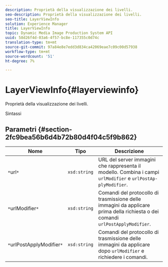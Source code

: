 ```yaml
---
description: Proprietà della visualizzazione dei livelli.
seo-description: Proprietà della visualizzazione dei livelli.
seo-title: LayerViewInfo
solution: Experience Manager
title: LayerViewInfo
topic: Dynamic Media Image Production System API
uuid: 58d26f4d-03a6-4f57-bc8e-117355c0d74c
translation-type: tm+mt
source-git-commit: 97a84e8e7edd3d834ca42069eae7c09c00d57938
workflow-type: tm+mt
source-wordcount: '51'
ht-degree: 7%

---
```



# LayerViewInfo{#layerviewinfo}

Proprietà della visualizzazione dei livelli.

Sintassi

## Parametri {#section-2fc9bea56b6d4b72b80d4f04c5f9b862}

| Nome | Tipo | Descrizione |
|---|---|---|
| `*`url`*` | `xsd:string` | URL del server immagini che rappresenta il modello. Combina i campi `urlModifier` e `urlPostAp- plyModifier`. |
| `*`urlModifier`*` | `xsd:string` | Comandi del protocollo di trasmissione delle immagini da applicare prima della richiesta o dei comandi `urlPostApplyModifier`. |
| `*`urlPostApplyModifier`*` | `xsd:string` | Comandi del protocollo di trasmissione delle immagini da applicare dopo `urlModifier` e richiedere i comandi. |

